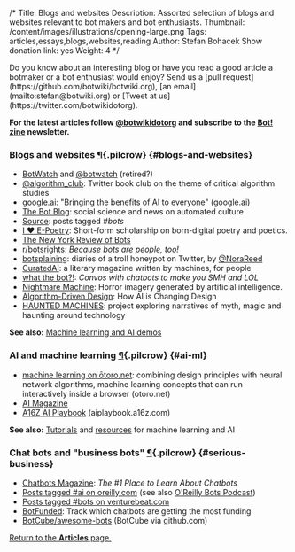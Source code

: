 /*
Title: Blogs and websites
Description: Assorted selection of blogs and websites relevant to bot makers and bot enthusiasts.
Thumbnail: /content/images/illustrations/opening-large.png
Tags: articles,essays,blogs,websites,reading
Author: Stefan Bohacek
Show donation link: yes
Weight: 4
*/

<div class="note" markdown=1>
Do you know about an interesting blog or have you read a good article a botmaker or a bot enthusiast would enjoy? Send us a [pull request](https://github.com/botwiki/botwiki.org), [an email](mailto:stefan@botwiki.org) or [Tweet at us](https://twitter.com/botwikidotorg).
</div>

**For the latest articles follow [@botwikidotorg](https://twitter.com/botwikidotorg) and subscribe to the [Bot! zine](http://botzine.org/) newsletter.**


### Blogs and websites [¶](#blogs-and-websites){.pilcrow} {#blogs-and-websites}

- [BotWatch](http://bot.watch/) and [@botwatch](https://twitter.com/botwatch) (retired?)
- [@algorithm_club](https://twitter.com/algorithm_club): Twitter book club on the theme of critical algorithm studies
- [google.ai](https://google.ai/): "Bringing the benefits of AI to everyone" (google.ai)
- [The Bot Blog](https://thebotblog.wordpress.com/): social science and news on automated culture
- [Source](https://source.opennews.org/en-US/articles/tags/bots/): posts tagged *#bots*
- [I ♥ E-Poetry](http://iloveepoetry.com/): Short-form scholarship on born-digital poetry and poetics.
- [The New York Review of Bots](http://nybots.tumblr.com/)
- [r/botsrights](https://www.reddit.com/r/botsrights): *Because bots are people, too!*
- [botsplaining](http://botsplaining.tumblr.com/): diaries of a troll honeypot on Twitter, by [@NoraReed](https://twitter.com/NoraReed)
- [CuratedAI](http://curatedai.com/): a literary magazine written by machines, for people
- [what the bot?!](http://whatthebot.ai/): *Convos with chatbots to make you SMH and LOL*
- [Nightmare Machine](http://nightmare.mit.edu/): Horror imagery generated by artificial intelligence.
- [Algorithm-Driven Design](http://algorithms.design/): How AI is Changing Design
- [HAUNTED MACHINES](http://hauntedmachines.com/): project exploring narratives of myth, magic and haunting around technology

**See also:** [Machine learning and AI demos](/tutorials/machine-learning-nlp-ai/#demos-projects)

### AI and machine learning [¶](#ai-ml){.pilcrow} {#ai-ml}

- [machine learning on ōtoro.net](http://otoro.net/ml/): combining design principles with neural network algorithms, machine learning concepts that can run interactively inside a browser (otoro.net)
- [AI Magazine](https://www.aaai.org/ojs/index.php/aimagazine/index)
- [A16Z AI Playbook](http://aiplaybook.a16z.com/) (aiplaybook.a16z.com)


**See also:** [Tutorials](/tutorials/machine-learning-nlp-ai) and [resources](/resources/machine-learning-nlp-ai) for machine learning and AI

### Chat bots and "business bots" [¶](#serious-business){.pilcrow} {#serious-business}

- [Chatbots Magazine](https://chatbotsmagazine.com/): *The #1 Place to Learn About Chatbots*
- [Posts tagged #ai on oreilly.com](https://www.oreilly.com/topics/ai) (see also [O'Reilly Bots Podcast](https://itunes.apple.com/us/podcast/what-are-bots-heres-background./id1145426486?i=1000374278363))
- [Posts tagged #bots on venturebeat.com](http://venturebeat.com/tag/bots/)
- [BotFunded](https://botfunded.com/): Track which chatbots are getting the most funding
- [BotCube/awesome-bots](https://github.com/BotCube/awesome-bots) (BotCube via github.com)

[Return to the **Articles** page.](/articles/)